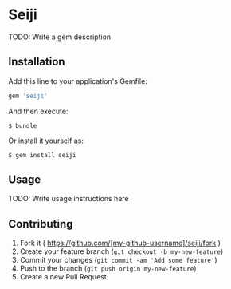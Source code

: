 # Seiji

TODO: Write a gem description

## Installation

Add this line to your application's Gemfile:

```ruby
gem 'seiji'
```

And then execute:

    $ bundle

Or install it yourself as:

    $ gem install seiji

## Usage

TODO: Write usage instructions here

## Contributing

1. Fork it ( https://github.com/[my-github-username]/seiji/fork )
2. Create your feature branch (`git checkout -b my-new-feature`)
3. Commit your changes (`git commit -am 'Add some feature'`)
4. Push to the branch (`git push origin my-new-feature`)
5. Create a new Pull Request
